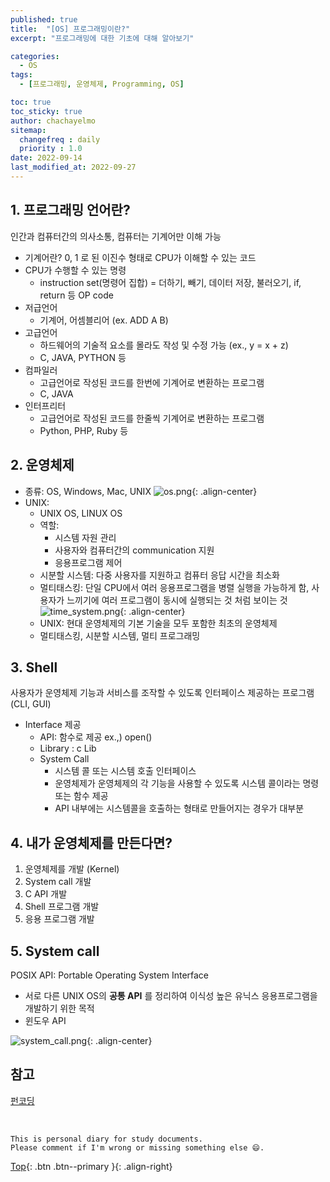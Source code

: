 ```yaml
---
published: true
title:  "[OS] 프로그래밍이란?"
excerpt: "프로그래밍에 대한 기초에 대해 알아보기"

categories:
  - OS
tags:
  - [프로그래밍, 운영체제, Programming, OS]

toc: true
toc_sticky: true
author: chachayelmo
sitemap:
  changefreq : daily
  priority : 1.0
date: 2022-09-14
last_modified_at: 2022-09-27
---
```



## 1. 프로그래밍 언어란?

인간과 컴퓨터간의 의사소통, 컴퓨터는 기계어만 이해 가능

- 기계어란? 0, 1 로 된 이진수 형태로 CPU가 이해할 수 있는 코드
- CPU가 수행할 수 있는 명령
    - instruction set(명령어 집합) = 더하기, 빼기, 데이터 저장, 불러오기, if, return 등 OP code
- 저급언어
    - 기계어, 어셈블리어 (ex. ADD A B)
- 고급언어
    - 하드웨어의 기술적 요소를 몰라도 작성 및 수정 가능 (ex., y = x + z)
    - C, JAVA, PYTHON 등
- 컴파일러
    - 고급언어로 작성된 코드를 한번에 기계어로 변환하는 프로그램
    - C, JAVA
- 인터프리터
    - 고급언어로 작성된 코드를 한줄씩 기계어로 변환하는 프로그램
    - Python, PHP, Ruby 등


## 2. 운영체제

- 종류: OS, Windows, Mac, UNIX
    ![os.png](../../assets/images/os.png){: .align-center}
- UNIX:
    - UNIX OS, LINUX OS
    - 역할:
        - 시스템 자원 관리
        - 사용자와 컴퓨터간의 communication 지원
        - 응용프로그램 제어
    - 시분할 시스템: 다중 사용자를 지원하고 컴퓨터 응답 시간을 최소화
    - 멀티태스킹: 단일 CPU에서 여러 응용프로그램을 병렬 실행을 가능하게 함, 사용자가 느끼기에 여러 프로그램이 동시에 실행되는 것 처럼 보이는 것
    ![time_system.png](../../assets/images/time_system.png){: .align-center}
    - UNIX: 현대 운영체제의 기본 기술을 모두 포함한 최초의 운영체제
    - 멀티태스킹, 시분할 시스템, 멀티 프로그래밍
    

## 3. Shell
    
사용자가 운영체제 기능과 서비스를 조작할 수 있도록 인터페이스 제공하는 프로그램 (CLI, GUI)

- Interface 제공
    - API: 함수로 제공 ex.,) open()
    - Library : c Lib
    - System Call
        - 시스템 콜 또는 시스템 호출 인터페이스
        - 운영체제가 운영체제의 각 기능을 사용할 수 있도록 시스템 콜이라는 명령 또는 함수 제공
        - API 내부에는 시스템콜을 호출하는 형태로 만들어지는 경우가 대부분


## 4. 내가 운영체제를 만든다면?
    
1. 운영체제를 개발 (Kernel)
2. System call 개발
3. C API 개발
4. Shell 프로그램 개발
5. 응용 프로그램 개발


## 5. System call
    
POSIX API: Portable Operating System Interface
- 서로 다른 UNIX OS의 **공통 API** 를 정리하여 이식성 높은 유닉스 응용프로그램을 개발하기 위한 목적
- 윈도우 API

![system_call.png](../../assets/images/system_call.png){: .align-center}


## 참고
[펀코딩](https://www.fun-coding.org/PL&OOP1-1.html)

<br>

    This is personal diary for study documents.
    Please comment if I'm wrong or missing something else 😄. 

[Top](#){: .btn .btn--primary }{: .align-right}